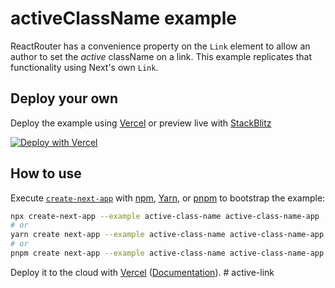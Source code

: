 # activeClassName example

ReactRouter has a convenience property on the `Link` element to allow an author to set the _active_ className on a link. This example replicates that functionality using Next's own `Link`.

## Deploy your own

Deploy the example using [Vercel](https://vercel.com?utm_source=github&utm_medium=readme&utm_campaign=next-example) or preview live with [StackBlitz](https://stackblitz.com/github/vercel/next.js/tree/canary/examples/active-class-name)

[![Deploy with Vercel](https://vercel.com/button)](https://vercel.com/new/git/external?repository-url=https://github.com/vercel/next.js/tree/canary/examples/active-class-name&project-name=active-class-name&repository-name=active-class-name)

## How to use

Execute [`create-next-app`](https://github.com/vercel/next.js/tree/canary/packages/create-next-app) with [npm](https://docs.npmjs.com/cli/init), [Yarn](https://yarnpkg.com/lang/en/docs/cli/create/), or [pnpm](https://pnpm.io) to bootstrap the example:

```bash
npx create-next-app --example active-class-name active-class-name-app
# or
yarn create next-app --example active-class-name active-class-name-app
# or
pnpm create next-app --example active-class-name active-class-name-app
```

Deploy it to the cloud with [Vercel](https://vercel.com/new?utm_source=github&utm_medium=readme&utm_campaign=next-example) ([Documentation](https://nextjs.org/docs/deployment)).
#   a c t i v e - l i n k  
 